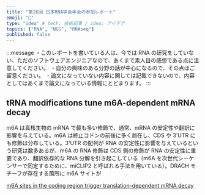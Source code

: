 ```yaml
---
title: "第26回 日本RNA学会年会の参加レポート"
emoji: "🧬"
type: "idea" # tech: 技術記事 / idea: アイデア
topics: ["RNA", "NGS", "RNAseq"]
published: false
---
```


:::message
・このレポートを書いている人は、今では RNA の研究をしていない、ただのソフトウェアエンジニアなので、あくまで素人目の感想である点に注意してください。
・自分の興味のある分野の話が中心になるので、その点はご留意ください。
・論文になっていない内容に関しては記載できないので、内容としてはあくまで論文になっている情報にとどまります。
:::

## tRNA modifications tune m6A-dependent mRNA decay

m6A は真核生物の mRNA で最も多い修飾で、通常、mRNA の安定性や翻訳に影響を与えている。m6A は終止コドンの前後に多く局在し、CDS や 3'UTR にも修飾は分布している。3'UTR の配列が RNA の安定性に影響を与えているという研究は数多あるが、m6A の RNA 修飾は CDS 側の修飾が RNA の安定性に重要であり、翻訳依存的な RNA 分解を引き起こしている（m6A を次世代シーケンサーで同定するために、miCLIP2 と呼ばれる手法を用いている）。DRACH モチーフが存在する箇所に m6A サイトが

[m6A sites in the coding region trigger translation-dependent mRNA decay](<https://www.cell.com/molecular-cell/fulltext/S1097-2765(24)00873-6>)
